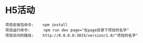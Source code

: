 # H5活动

    项目安装包命令:    npm install
    项目运行命令:      npm run dev page="在page目录下项目的名字"
    项目访问的路径:    http://0.0.0.0:3033/version/1.0/"项目的名字"     